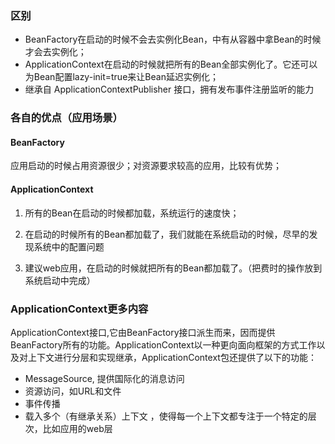 ### 区别
- BeanFactory在启动的时候不会去实例化Bean，中有从容器中拿Bean的时候才会去实例化；
- ApplicationContext在启动的时候就把所有的Bean全部实例化了。它还可以为Bean配置lazy-init=true来让Bean延迟实例化；
- 继承自 ApplicationContextPublisher 接口，拥有发布事件注册监听的能力

### 各自的优点（应用场景）

#### BeanFactory
应用启动的时候占用资源很少；对资源要求较高的应用，比较有优势； 
#### ApplicationContext 
1. 所有的Bean在启动的时候都加载，系统运行的速度快； 

2. 在启动的时候所有的Bean都加载了，我们就能在系统启动的时候，尽早的发现系统中的配置问题 

3. 建议web应用，在启动的时候就把所有的Bean都加载了。（把费时的操作放到系统启动中完成）

### ApplicationContext更多内容
ApplicationContext接口,它由BeanFactory接口派生而来，因而提供BeanFactory所有的功能。ApplicationContext以一种更向面向框架的方式工作以及对上下文进行分层和实现继承，ApplicationContext包还提供了以下的功能： 
- MessageSource, 提供国际化的消息访问  
- 资源访问，如URL和文件  
- 事件传播  
- 载入多个（有继承关系）上下文 ，使得每一个上下文都专注于一个特定的层次，比如应用的web层  